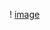 
! [image](https://hips.hearstapps.com/hmg-prod.s3.amazonaws.com/images/life-changes-quotes-good-things-1-1543619239.jpg) 
